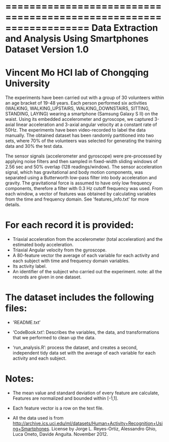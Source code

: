 
==================================================================
Data Extraction and Analysis Using Smartphones Dataset
Version 1.0
==================================================================
Vincent Mo
HCI lab of Chongqing University
==================================================================

The experiments have been carried out with a group of 30 volunteers within an age bracket of 19-48 years. Each person performed six activities (WALKING, WALKING_UPSTAIRS, WALKING_DOWNSTAIRS, SITTING, STANDING, LAYING) wearing a smartphone (Samsung Galaxy S II) on the waist. Using its embedded accelerometer and gyroscope, we captured 3-axial linear acceleration and 3-axial angular velocity at a constant rate of 50Hz. The experiments have been video-recorded to label the data manually. The obtained dataset has been randomly partitioned into two sets, where 70% of the volunteers was selected for generating the training data and 30% the test data. 

The sensor signals (accelerometer and gyroscope) were pre-processed by applying noise filters and then sampled in fixed-width sliding windows of 2.56 sec and 50% overlap (128 readings/window). The sensor acceleration signal, which has gravitational and body motion components, was separated using a Butterworth low-pass filter into body acceleration and gravity. The gravitational force is assumed to have only low frequency components, therefore a filter with 0.3 Hz cutoff frequency was used. From each window, a vector of features was obtained by calculating variables from the time and frequency domain. See 'features_info.txt' for more details. 


For each record it is provided:
======================================

- Triaxial acceleration from the accelerometer (total acceleration) and the estimated body acceleration.
- Triaxial Angular velocity from the gyroscope. 
- A 80-feature vector the average of each variable for each activity and each subject with time and frequency domain variables. 
- Its activity label. 
- An identifier of the subject who carried out the experiment.
note: all the records are given in one dataset.

The dataset includes the following files:
=========================================

- 'README.txt’

- ‘CodeBook.txt’: Describes the variables, the data, and transformations that we performed to clean up the data.

- ‘run_analysis.R’: process the dataset, and creates a second, independent tidy data set with the average of each variable for each activity and each subject.

Notes: 
======
- The mean value and standard deviation of every feature are calculate, Features are normalized and bounded within [-1,1].
- Each feature vector is a row on the text file.

- All the data used is from http://archive.ics.uci.edu/ml/datasets/Human+Activity+Recognition+Using+Smartphones. License by Jorge L. Reyes-Ortiz, Alessandro Ghio, Luca Oneto, Davide Anguita. November 2012.


